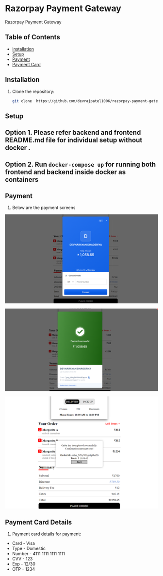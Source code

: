# Razorpay Payment Gateway

  Razorpay Payment Gateway

## Table of Contents

- [Installation](#installation)
- [Setup](#setup)
- [Payment](#Payment)
- [Payment Card](#PaymentCard)

## Installation

1. Clone the repository:

   ```bash
   git clone  https://github.com/devrajpatel1006/razorpay-payment-gateway.git
   ```

## Setup

## Option 1. Please refer backend and frontend README.md file for individual setup without docker .

## Option 2. Run `docker-compose up` for running both frontend and backend inside docker as containers
 

## Payment

1. Below are the payment screens
 
 ![Payment Initial Screen](https://github.com/devrajpatel1006/razorpay-payment-gateway/blob/main/paymentInitial.png)

 ![Payment Sucess Screen](https://github.com/devrajpatel1006/razorpay-payment-gateway/blob/main/paymentSucces.png)

 ![Payment Sucess Popup Screen](https://github.com/devrajpatel1006/razorpay-payment-gateway/blob/main/paymentSuccesPopup.png)

## Payment Card Details
1. Payment card details for payment:
    
-    Card - Visa 
-    Type - Domestic 
-    Number - 4111 1111 1111 1111
-    CVV - 123
-    Exp - 12/30
-    OTP - 1234
 





